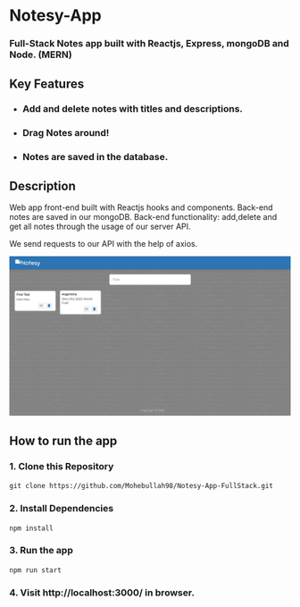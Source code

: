 # Notesy-App
### Full-Stack Notes app built with Reactjs, Express, mongoDB and Node. (MERN)
## Key Features
- ### Add and delete notes with titles and descriptions.
- ### Drag Notes around!
- ### Notes are saved in the database.

## Description
 Web app front-end built with Reactjs hooks and components. Back-end notes are saved in our mongoDB. 
Back-end functionality: add,delete and get all notes through the usage of our server API.

We send requests to our API with the help of axios.

![image](/public/images/Capture.PNG)


## How to run the app

### 1. Clone this Repository
```
git clone https://github.com/Mohebullah98/Notesy-App-FullStack.git
```

### 2. Install Dependencies
```
npm install
```

### 3. Run the app
```
npm run start
```

### 4. Visit http://localhost:3000/ in browser.
